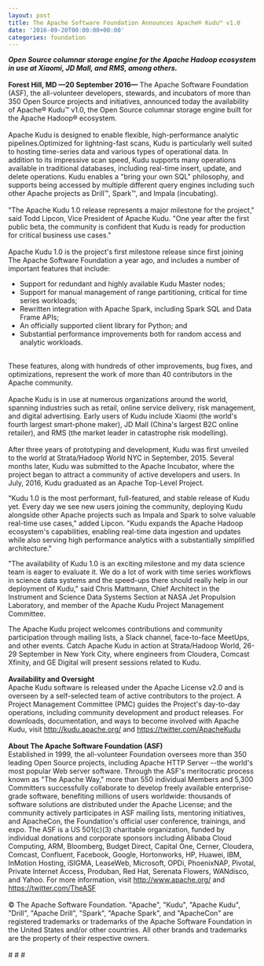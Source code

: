 ```yaml
---
layout: post
title: The Apache Software Foundation Announces Apache® Kudu™ v1.0
date: '2016-09-20T00:00:00+00:00'
categories: foundation
---
```

<div><b><i>Open Source columnar storage engine for the Apache Hadoop ecosystem in use at Xiaomi, JD Mall, and RMS, among others.</i></b></div> 
  <div><b><br /></b></div> 
  <div><b>Forest Hill, MD —20 September 2016—</b> The Apache Software Foundation (ASF), the all-volunteer developers, stewards, and incubators of more than 350 Open Source projects and initiatives, announced today the availability of Apache® Kudu™ v1.0, the Open Source columnar storage engine built for the Apache Hadoop® ecosystem.</div> 
  <div><br /></div> 
  <div>Apache Kudu is designed to enable flexible, high-performance analytic pipelines.Optimized for lightning-fast scans, Kudu is particularly well suited to hosting time-series data and various types of operational data. In addition to its impressive scan speed, Kudu supports many operations available in traditional databases, including real-time insert, update, and delete operations. Kudu enables a &quot;bring your own SQL&quot; philosophy, and supports being accessed by multiple different query engines including such other Apache projects as Drill™, Spark™, and Impala (incubating).</div> 
  <div><br /></div> 
  <div>&quot;The Apache Kudu 1.0 release represents a major milestone for the project,&quot; said Todd Lipcon, Vice President of Apache Kudu. &quot;One year after the first public beta, the community is confident that Kudu is ready for production for critical business use cases.&quot;</div> 
  <div><br /></div> 
  <div>Apache Kudu 1.0 is the project's first milestone release since first joining The Apache Software Foundation a year ago, and includes a number of important features that include:</div> 
  <div> 
    <ul> 
      <li>Support for redundant and highly available Kudu Master nodes;</li> 
      <li>Support for manual management of range partitioning, critical for time series workloads;</li> 
      <li>Rewritten integration with Apache Spark, including Spark SQL and Data Frame APIs;</li> 
      <li>An officially supported client library for Python; and</li> 
      <li>Substantial performance improvements both for random access and analytic workloads.</li> 
    </ul> 
  </div> 
  <div><br /></div> 
  <div>These features, along with hundreds of other improvements, bug fixes, and optimizations, represent the work of more than 40 contributors in the Apache community.</div> 
  <div><br /></div> 
  <div>Apache Kudu is in use at numerous organizations around the world, spanning industries such as retail, online service delivery, risk management, and digital advertising. Early users of Kudu include Xiaomi (the world's fourth largest smart-phone maker), JD Mall (China's largest B2C online retailer), and RMS (the market leader in catastrophe risk modelling).</div> 
  <div><br /></div> 
  <div>After three years of prototyping and development, Kudu was first unveiled to the world at Strata/Hadoop World NYC in September, 2015. Several months later, Kudu was submitted to the Apache Incubator, where the project began to attract a community of active developers and users. In July, 2016, Kudu graduated as an Apache Top-Level Project.</div> 
  <div> 
    <p>&quot;Kudu 1.0 is the most performant, full-featured, and stable release of Kudu yet. Every day we see new users joining the community, deploying Kudu alongside other Apache projects such as Impala and Spark to solve valuable real-time use cases,&quot; added Lipcon. &quot;Kudu expands the Apache Hadoop ecosystem's capabilities, enabling real-time data ingestion and updates while also serving high performance analytics with a substantially simplified architecture.&quot;</p> 
    <p>&quot;The availability of Kudu 1.0 is an exciting milestone and my data science team is eager to evaluate it. We do a lot of work with time series workflows in science data systems and the speed-ups there should really help in our deployment of Kudu,&quot; said Chris Mattmann, Chief Architect in the Instrument and Science Data Systems Section at NASA Jet Propulsion Laboratory, and member of the Apache Kudu Project Management Committee.</p> 
  </div> 
  <div>The Apache Kudu project welcomes contributions and community participation through mailing lists, a Slack channel, face-to-face MeetUps, and other events. Catch Apache Kudu in action at Strata/Hadoop World, 26-29 September in New York City, where engineers from Cloudera, Comcast Xfinity, and GE Digital will present sessions related to Kudu.</div> 
  <div><br /></div> 
  <div><b>Availability and Oversight</b></div> 
  <div>Apache Kudu software is released under the Apache License v2.0 and is overseen by a self-selected team of active contributors to the project. A Project Management Committee (PMC) guides the Project's day-to-day operations, including community development and product releases. For downloads, documentation, and ways to become involved with Apache Kudu, visit <a href="http://kudu.apache.org/">http://kudu.apache.org/</a> and <a href="https://twitter.com/ApacheKudu">https://twitter.com/ApacheKudu</a></div> 
  <div><br /></div> 
  <div><b>About The Apache Software Foundation (ASF)</b></div> 
  <div>Established in 1999, the all-volunteer Foundation oversees more than 350 leading Open Source projects, including Apache HTTP Server --the world's most popular Web server software. Through the ASF's meritocratic process known as &quot;The Apache Way,&quot; more than 550 individual Members and 5,300 Committers successfully collaborate to develop freely available enterprise-grade software, benefiting millions of users worldwide: thousands of software solutions are distributed under the Apache License; and the community actively participates in ASF mailing lists, mentoring initiatives, and ApacheCon, the Foundation's official user conference, trainings, and expo. The ASF is a US 501(c)(3) charitable organization, funded by individual donations and corporate sponsors including Alibaba Cloud Computing, ARM, Bloomberg, Budget Direct, Capital One, Cerner, Cloudera, Comcast, Confluent, Facebook, Google, Hortonworks, HP, Huawei, IBM, InMotion Hosting, iSIGMA, LeaseWeb, Microsoft, OPDi, PhoenixNAP, Pivotal, Private Internet Access, Produban, Red Hat, Serenata Flowers, WANdisco, and Yahoo. For more information, visit <a href="http://www.apache.org/">http://www.apache.org/</a> and <a href="https://twitter.com/TheASF">https://twitter.com/TheASF</a></div> 
  <div><br /></div> 
  <div>© The Apache Software Foundation. &quot;Apache&quot;, &quot;Kudu&quot;, &quot;Apache Kudu&quot;, &quot;Drill&quot;, &quot;Apache Drill&quot;, &quot;Spark&quot;, &quot;Apache Spark&quot;, and &quot;ApacheCon&quot; are registered trademarks or trademarks of the Apache Software Foundation in the United States and/or other countries. All other brands and trademarks are the property of their respective owners.</div> 
  <div><br /></div> 
  <div># # #</div>

